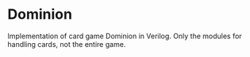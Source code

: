 # Dominion
Implementation of card game Dominion in Verilog. Only the modules for handling cards, not the entire game.
